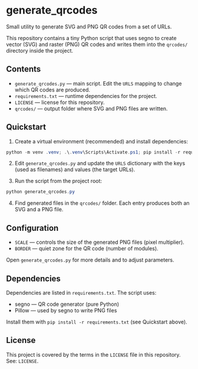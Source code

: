 # generate_qrcodes

Small utility to generate SVG and PNG QR codes from a set of URLs.

This repository contains a tiny Python script that uses segno to create
vector (SVG) and raster (PNG) QR codes and writes them into the `qrcodes/`
directory inside the project.

## Contents

- `generate_qrcodes.py` — main script. Edit the `URLS` mapping to change which
  QR codes are produced.
- `requirements.txt` — runtime dependencies for the project.
- `LICENSE` — license for this repository.
- `qrcodes/` — output folder where SVG and PNG files are written.

## Quickstart

1. Create a virtual environment (recommended) and install dependencies:

```powershell
python -m venv .venv; .\.venv\Scripts\Activate.ps1; pip install -r requirements.txt
```

2. Edit `generate_qrcodes.py` and update the `URLS` dictionary with the keys
   (used as filenames) and values (the target URLs).

3. Run the script from the project root:

```powershell
python generate_qrcodes.py
```

4. Find generated files in the `qrcodes/` folder. Each entry produces both an
   SVG and a PNG file.

## Configuration

- `SCALE` — controls the size of the generated PNG files (pixel multiplier).
- `BORDER` — quiet zone for the QR code (number of modules).

Open `generate_qrcodes.py` for more details and to adjust parameters.

## Dependencies

Dependencies are listed in `requirements.txt`. The script uses:

- segno — QR code generator (pure Python)
- Pillow — used by segno to write PNG files

Install them with `pip install -r requirements.txt` (see Quickstart above).

## License

This project is covered by the terms in the `LICENSE` file in this repository.
See: `LICENSE`.